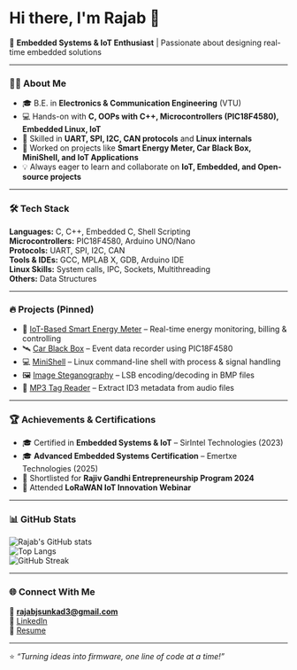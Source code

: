 # Hi there, I'm Rajab 👋  

🚀 **Embedded Systems & IoT Enthusiast** | Passionate about designing real-time embedded solutions  

---

### 👨‍💻 About Me  
- 🎓 B.E. in **Electronics & Communication Engineering** (VTU)  
- 💻 Hands-on with **C, OOPs with C++, Microcontrollers (PIC18F4580), Embedded Linux, IoT**  
- 🔧 Skilled in **UART, SPI, I2C, CAN protocols** and **Linux internals**  
- 📡 Worked on projects like **Smart Energy Meter, Car Black Box, MiniShell, and IoT Applications**    
- 💡 Always eager to learn and collaborate on **IoT, Embedded, and Open-source projects**  

---

### 🛠️ Tech Stack  
**Languages:** C, C++, Embedded C, Shell Scripting  
**Microcontrollers:** PIC18F4580, Arduino UNO/Nano  
**Protocols:** UART, SPI, I2C, CAN  
**Tools & IDEs:** GCC, MPLAB X, GDB, Arduino IDE  
**Linux Skills:** System calls, IPC, Sockets, Multithreading  
**Others:** Data Structures 

---

### 🔥 Projects (Pinned)  
- 🔌 [IoT-Based Smart Energy Meter](#) – Real-time energy monitoring, billing & controlling 
- 🛰️ [Car Black Box](#) – Event data recorder using PIC18F4580  
- 💻 [MiniShell](#) – Linux command-line shell with process & signal handling  
- 🖼️ [Image Steganography](#) – LSB encoding/decoding in BMP files  
- 🎵 [MP3 Tag Reader](#) – Extract ID3 metadata from audio files  

---

### 🏆 Achievements & Certifications  
- 🎓 Certified in **Embedded Systems & IoT** – SirIntel Technologies (2023)  
- 🎓 **Advanced Embedded Systems Certification** – Emertxe Technologies (2025)  
- 🏅 Shortlisted for **Rajiv Gandhi Entrepreneurship Program 2024**  
- 📡 Attended **LoRaWAN IoT Innovation Webinar**  

---

### 📊 GitHub Stats  
![Rajab's GitHub stats](https://github-readme-stats.vercel.app/api?username=Rajab-Sunkad&show_icons=true&theme=radical)  
![Top Langs](https://github-readme-stats.vercel.app/api/top-langs/?username=Rajab-Sunkad&layout=compact&theme=radical)  
![GitHub Streak](https://github-readme-streak-stats.herokuapp.com/?user=Rajab-Sunkad&theme=radical)  

---

### 🌐 Connect With Me  
📧 **rajabjsunkad3@gmail.com**  
💼 [LinkedIn](https://www.linkedin.com/in/rajab-sunkad-b9040b270/)  
📂 [Resume](#)  

---
⭐️ *“Turning ideas into firmware, one line of code at a time!”*  
